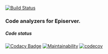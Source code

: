 [![Build Status](https://dev.azure.com/madsstorm/CodeAnalyzers.Episerver/_apis/build/status/CodeAnalyzers.Episerver?branchName=master)](https://dev.azure.com/madsstorm/CodeAnalyzers.Episerver/_build/latest?definitionId=2&branchName=master)
<!---
[![Nuget](https://img.shields.io/badge/nuget-install-blue)](https://nuget.episerver.com/package/?id=CodeAnalyzers.Episerver)
--->

### Code analyzers for Episerver.

<!---
##### Integration test
[![Build Status](https://dev.azure.com/madsstorm/CodeAnalyzers.Episerver/_apis/build/status/CodeAnalyzers.Episerver.Integration?branchName=master)](https://dev.azure.com/madsstorm/CodeAnalyzers.Episerver/_build/latest?definitionId=4&branchName=master)
[![Build status](https://ci.appveyor.com/api/projects/status/kpaos5jhvjowybx2?svg=true)](https://ci.appveyor.com/project/madsstorm/codeanalyzers-episerver-integration)
[![Build Status](https://travis-ci.org/madsstorm/CodeAnalyzers.Episerver.Integration.svg?branch=master)](https://travis-ci.org/madsstorm/CodeAnalyzers.Episerver.Integration)
--->

##### Code status
[![Codacy Badge](https://api.codacy.com/project/badge/Grade/4e1e50d35a3e479ea65880481cf1113e)](https://www.codacy.com/manual/madsstorm/CodeAnalyzers.Episerver?utm_source=github.com&amp;utm_medium=referral&amp;utm_content=madsstorm/CodeAnalyzers.Episerver&amp;utm_campaign=Badge_Grade)
[![Maintainability](https://api.codeclimate.com/v1/badges/37fe42c1a216b176f447/maintainability)](https://codeclimate.com/github/madsstorm/CodeAnalyzers.Episerver/maintainability)
[![codecov](https://codecov.io/gh/madsstorm/CodeAnalyzers.Episerver/branch/master/graph/badge.svg)](https://codecov.io/gh/madsstorm/CodeAnalyzers.Episerver)
